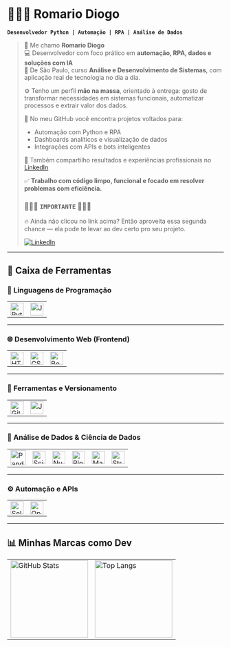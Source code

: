 # 👨🏽‍💻 Romario Diogo

**`Desenvolvedor Python | Automação | RPA | Análise de Dados`**

> 👋 Me chamo **Romario Diogo**  
> 💻 Desenvolvedor com foco prático em **automação, RPA, dados e soluções com IA**  
> 📍 De São Paulo, curso **Análise e Desenvolvimento de Sistemas**, com aplicação real de tecnologia no dia a dia.
> 
> ⚙️ Tenho um perfil **mão na massa**, orientado à entrega: gosto de transformar necessidades em sistemas funcionais, automatizar processos e extrair valor dos dados.
> 
> 🚀 No meu GitHub você encontra projetos voltados para:
> - Automação com Python e RPA
> - Dashboards analíticos e visualização de dados
> - Integrações com APIs e bots inteligentes
>
> 🔗 Também compartilho resultados e experiências profissionais no [LinkedIn](https://www.linkedin.com/in/2606roma/)
>
> ✅ **Trabalho com código limpo, funcional e focado em resolver problemas com eficiência.**
> 
> ### 🚨🚨🚨 `IMPORTANTE` 🚨🚨🚨
>
>🔥 Ainda não clicou no link acima? Então aproveita essa segunda chance — ela pode te levar ao dev certo pro seu projeto.
>
>
> [![LinkedIn](https://img.shields.io/badge/-LinkedIn-0077B5?style=flat-square&logo=linkedin&logoColor=white)](https://www.linkedin.com/in/2606roma/)



---

## 🤖 Caixa de Ferramentas

### 🐍 Linguagens de Programação

<table>
  <tr>
    <td><img src="https://cdn.jsdelivr.net/gh/devicons/devicon@latest/icons/python/python-original.svg" title="Python" width="30px"/></td>
    <td><img src="https://cdn.jsdelivr.net/gh/devicons/devicon@latest/icons/javascript/javascript-original.svg" title="JavaScript" width="30px"/></td>
  </tr>
</table>

---

### 🌐 Desenvolvimento Web (Frontend)

<table>
  <tr>
    <td><img src="https://cdn.jsdelivr.net/gh/devicons/devicon@latest/icons/html5/html5-original.svg" title="HTML" width="30px"/></td>
    <td><img src="https://cdn.jsdelivr.net/gh/devicons/devicon@latest/icons/css3/css3-original.svg" title="CSS" width="30px"/></td>
    <td><img src="https://cdn.jsdelivr.net/gh/devicons/devicon@latest/icons/bootstrap/bootstrap-original-wordmark.svg" title="Bootstrap" width="30px"/></td>
  </tr>
</table>

---

### 🧰 Ferramentas e Versionamento

<table>
  <tr>
    <td><img src="https://cdn.jsdelivr.net/gh/devicons/devicon@latest/icons/git/git-original.svg" title="Git" width="30px"/></td>
    <td><img src="https://cdn.jsdelivr.net/gh/devicons/devicon@latest/icons/jupyter/jupyter-original-wordmark.svg" title="Jupyter Notebook" width="30px"/></td>
  </tr>
</table>

---

### 🧪 Análise de Dados & Ciência de Dados

<table>
  <tr>
    <td><img src="https://cdn.jsdelivr.net/gh/devicons/devicon@latest/icons/pandas/pandas-original-wordmark.svg" title="Pandas" width="35px"/></td>
    <td><img src="https://cdn.jsdelivr.net/gh/devicons/devicon@latest/icons/scikitlearn/scikitlearn-original.svg" title="Scikit-learn" width="30px"/></td>
    <td><img src="https://cdn.jsdelivr.net/gh/devicons/devicon@latest/icons/numpy/numpy-original.svg" title="NumPy" width="30px"/></td>
    <td><img src="https://cdn.jsdelivr.net/gh/devicons/devicon@latest/icons/plotly/plotly-original.svg" title="Plotly" width="30px"/></td>
    <td><img src="https://cdn.jsdelivr.net/gh/devicons/devicon@latest/icons/matplotlib/matplotlib-original.svg" title="Matplotlib" width="30px"/></td>
    <td><img src="https://cdn.jsdelivr.net/gh/devicons/devicon@latest/icons/streamlit/streamlit-original.svg" title="Streamlit" width="30px"/></td>
  </tr>
</table>

---

### ⚙️ Automação e APIs

<table>
  <tr>
    <td><img src="https://cdn.jsdelivr.net/gh/devicons/devicon@latest/icons/selenium/selenium-original.svg" title="Selenium" width="30px"/></td>
    <td><img src="https://cdn.jsdelivr.net/gh/devicons/devicon@latest/icons/openapi/openapi-original.svg" title="OpenAPI" width="30px"/></td>
  </tr>
</table>

---

## 📊 Minhas Marcas como Dev

<table>
  <tr>
    <td>
      <img 
        alt="GitHub Stats" 
        height="180em" 
        src="https://github-readme-stats.vercel.app/api?username=Romario-diogo&show_icons=true&theme=tokyonight&include_all_commits=true&locale=pt-br" 
      />
    </td>
    <td>
      <img 
        alt="Top Langs" 
        height="180em" 
        src="https://github-readme-stats.vercel.app/api/top-langs/?username=Romario-diogo&theme=tokyonight&layout=compact&custom_title=Tecnologias&langs_count=9" 
      />
    </td>
  </tr>
</table>
